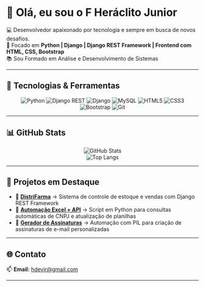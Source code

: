 # 👋 Olá, eu sou o F Heráclito Junior  

💻 Desenvolvedor apaixonado por tecnologia e sempre em busca de novos desafios.  
🚀 Focado em **Python | Django | Django REST Framework | Frontend com HTML, CSS, Bootstrap**  
📚 Sou Formado em Análise e Desenvolvimento de Sistemas  

---

## 🔧 Tecnologias & Ferramentas  

<div align="center">
  
![Python](https://img.shields.io/badge/-Python-333?style=for-the-badge&logo=python)  ![Django REST](https://img.shields.io/badge/-Django%20REST-ff1709?style=for-the-badge&logo=django&logoColor=white) 
![Django](https://img.shields.io/badge/-Django-092E20?style=for-the-badge&logo=django)  ![MySQL](https://img.shields.io/badge/-MySQL-4479A1?style=for-the-badge&logo=mysql&logoColor=white)
![HTML5](https://img.shields.io/badge/-HTML5-E34F26?style=for-the-badge&logo=html5&logoColor=white) ![CSS3](https://img.shields.io/badge/-CSS3-1572B6?style=for-the-badge&logo=css3)
![Bootstrap](https://img.shields.io/badge/-Bootstrap-563D7C?style=for-the-badge&logo=bootstrap) ![Git](https://img.shields.io/badge/-Git-F05032?style=for-the-badge&logo=git&logoColor=white) 
 
  
  
 

</div>

---

## 📊 GitHub Stats  

<div align="center">

![GitHub Stats](https://github-readme-stats.vercel.app/api?username=HDevJr&show_icons=true&theme=tokyonight)  
![Top Langs](https://github-readme-stats.vercel.app/api/top-langs/?username=HDevJr&layout=compact&theme=tokyonight)  

</div>

---

## 📌 Projetos em Destaque  

- 🔹 [**DistriFarma**](#) → Sistema de controle de estoque e vendas com Django REST Framework  
- 🔹 [**Automação Excel + API**](#) → Script em Python para consultas automáticas de CNPJ e atualização de planilhas  
- 🔹 [**Gerador de Assinaturas**](#) → Automação com PIL para criação de assinaturas de e-mail personalizadas  

---

## 🌐 Contato  

📫 **Email:** hdevjr@gmail.com


---
